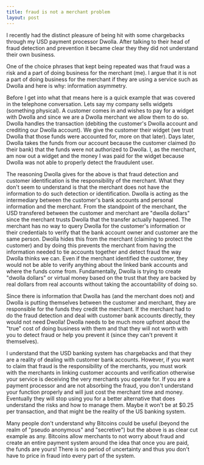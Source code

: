 ```yaml
---
title: fraud is not a merchant problem
layout: post
---
```

I recently had the distinct pleasure of being hit with some chargebacks through my USD payment processor Dwolla. After talking to their head of fraud detection and prevention it became clear they they did not understand their own business.

One of the choice phrases that kept being repeated was that fraud was a risk and a part of doing business for the merchant (me). I argue that it is not a part of doing business for the merchant if they are using a service such as Dwolla and here is why: information asymmetry.

Before I get into what that means here is a quick example that was covered in the telephone conversation. Lets say my company sells widgets (something physical). A customer comes in and wishes to pay for a widget with Dwolla and since we are a Dwolla merchant we allow them to do so. Dwolla handles the transaction (debiting the customer's Dwolla account and crediting our Dwolla account). We give the customer their widget (we trust Dwolla that those funds were accounted for, more on that later). Days later, Dwolla takes the funds from our account because the customer claimed (to their bank) that the funds were not authorized to Dwolla. I, as the merchant, am now out a widget and the money I was paid for the widget because Dwolla was not able to properly detect the fraudulent user.

The reasoning Dwolla gives for the above is that fraud detection and customer identification is the responsibility of the merchant. What they don't seem to understand is that the merchant does not have the information to do such detection or identification. Dwolla is acting as the intermediary between the customer's bank accounts and personal information and the merchant. From the standpoint of the merchant, the USD transfered between the customer and merchant are "dwolla dollars" since the merchant trusts Dwolla that the transfer actually happened. The merchant has no way to query Dwolla for the customer's information or their credentials to verify that the bank account owner and customer are the same person. Dwolla hides this from the merchant (claiming to protect the customer) and by doing this prevents the merchant from having the information needed to tie accounts together and detect fraud the way Dwolla thinks we can. Even if the merchant identified the customer, they would not be able to verify anything about the linked bank accounts and where the funds come from. Fundamentally, Dwolla is trying to create "dwolla dollars" or virtual money based on the trust that they are backed by real dollars from real accounts without taking the accountability of doing so.

Since there is information that Dwolla has (and the merchant does not) and Dwolla is putting themselves between the customer and merchant, they are responsible for the funds they credit the merchant. If the merchant had to do the fraud detection and deal with customer bank accounts directly, they would not need Dwolla! Dwolla needs to be much more upfront about the "true" cost of doing business with them and that they will not worth with you to detect fraud or help you prevent it (since they can't prevent it themselves).

I understand that the USD banking system has chargebacks and that they are a reality of dealing with customer bank accounts. However, if you want to claim that fraud is the responsibility of the merchants, you must work with the merchants in linking customer accounts and verification otherwise your service is deceiving the very merchants you operate for. If you are a payment processor and are not absorbing the fraud, you don't understand your function properly and will just cost the merchant time and money. Eventually they will stop using you for a better alternative that does understand the risks and how to manage them. Maybe it won't be at $0.25 per transaction, and that might be the reality of the US banking system.

Many people don't understand why Bitcoins could be useful (beyond the realm of "pseudo anonymous" and "secretive") but the above is as clear cut example as any. Bitcoins allow merchants to not worry about fraud and create an entire payment system around the idea that once you are paid, the funds are yours! There is no period of uncertainty and thus you don't have to price in fraud into every part of the system.
